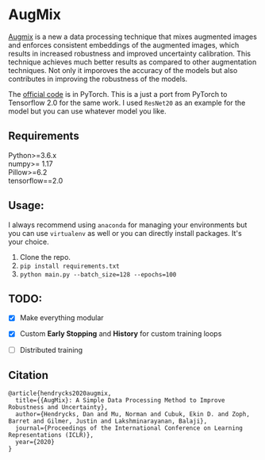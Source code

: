 # AugMix

[Augmix](https://arxiv.org/pdf/1912.02781.pdf) is a new a data processing technique that mixes augmented images and enforces
consistent embeddings of the augmented images, which results in increased robustness and improved uncertainty calibration. This
technique achieves much better results as compared to other augmentation techniques. Not only it imporoves the accuracy of the
models but also contributes in improving the robustness of the models.

The [official code](https://github.com/google-research/augmix) is in PyTorch. This is a just a port from PyTorch to Tensorflow 2.0 for the same work. I used `ResNet20` as an example for the model but you can use whatever model you like.

## Requirements
Python>=3.6.x<br>
numpy>= 1.17<br>
Pillow>=6.2<br>
tensorflow==2.0<br>


## Usage:
I always recommend using `anaconda` for managing your environments but you can use `virtualenv` as well or you can directly install packages. It's your choice.

1. Clone the repo.
2. `pip install requirements.txt`
3. `python main.py --batch_size=128 --epochs=100`

## TODO:
- [x] Make everything modular
- [x] Custom **Early Stopping** and **History** for custom training loops
- [ ] Distributed training


## Citation
```
@article{hendrycks2020augmix,
  title={{AugMix}: A Simple Data Processing Method to Improve Robustness and Uncertainty},
  author={Hendrycks, Dan and Mu, Norman and Cubuk, Ekin D. and Zoph, Barret and Gilmer, Justin and Lakshminarayanan, Balaji},
  journal={Proceedings of the International Conference on Learning Representations (ICLR)},
  year={2020}
}
```
